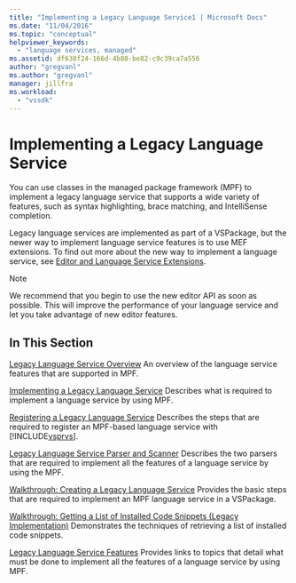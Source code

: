```yaml
---
title: "Implementing a Legacy Language Service1 | Microsoft Docs"
ms.date: "11/04/2016"
ms.topic: "conceptual"
helpviewer_keywords:
  - "language services, managed"
ms.assetid: df638f24-166d-4b80-be82-c9c39ca7a556
author: "gregvanl"
ms.author: "gregvanl"
manager: jillfra
ms.workload:
  - "vssdk"
---
```

# Implementing a Legacy Language Service
You can use classes in the managed package framework (MPF) to implement a legacy language service that supports a wide variety of features, such as syntax highlighting, brace matching, and IntelliSense completion.

 Legacy language services are implemented as part of a VSPackage, but the newer way to implement language service features is to use MEF extensions. To find out more about the new way to implement a language service, see [Editor and Language Service Extensions](../../extensibility/editor-and-language-service-extensions.md).

> [!NOTE]
>  We recommend that you begin to use the new editor API as soon as possible. This will improve the performance of your language service and let you take advantage of new editor features.

## In This Section
 [Legacy Language Service Overview](../../extensibility/internals/legacy-language-service-overview.md)
 An overview of the language service features that are supported in MPF.

 [Implementing a Legacy Language Service](../../extensibility/internals/implementing-a-legacy-language-service2.md)
 Describes what is required to implement a language service by using MPF.

 [Registering a Legacy Language Service](../../extensibility/internals/registering-a-legacy-language-service1.md)
 Describes the steps that are required to register an MPF-based language service with [!INCLUDE[vsprvs](../../code-quality/includes/vsprvs_md.md)].

 [Legacy Language Service Parser and Scanner](../../extensibility/internals/legacy-language-service-parser-and-scanner.md)
 Describes the two parsers that are required to implement all the features of a language service by using the MPF.

 [Walkthrough: Creating a Legacy Language Service](../../extensibility/internals/walkthrough-creating-a-legacy-language-service.md)
 Provides the basic steps that are required to implement an MPF language service in a VSPackage.

 [Walkthrough: Getting a List of Installed Code Snippets (Legacy Implementation)](../../extensibility/internals/walkthrough-getting-a-list-of-installed-code-snippets-legacy-implementation.md)
 Demonstrates the techniques of retrieving a list of installed code snippets.

 [Legacy Language Service Features](../../extensibility/internals/legacy-language-service-features1.md)
 Provides links to topics that detail what must be done to implement all the features of a language service by using MPF.
